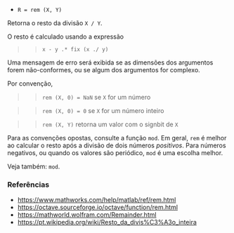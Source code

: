 *  `R = rem (X, Y)`

Retorna o resto da divisão `X / Y`.

O resto é calculado usando a expressão

>> `x - y .* fix (x ./ y)`

Uma mensagem de erro será exibida se as dimensões dos argumentos
forem não-conformes, ou se algum dos argumentos for complexo.

Por convenção,

>> `rem (X, 0) = NaN` se `X` for um número

>> `rem (X, 0) = 0` se `X` for um número inteiro

>> `rem (X, Y)` retorna um valor com o signbit de `X`

Para as convenções opostas, consulte a função `mod`. Em geral,
`rem` é melhor ao calcular o resto após a divisão de dois
números *positivos*. Para números negativos, ou quando os valores são
periódico, `mod` é uma escolha melhor.

Veja também: `mod`.

### Referências

* https://www.mathworks.com/help/matlab/ref/rem.html
* https://octave.sourceforge.io/octave/function/rem.html
* https://mathworld.wolfram.com/Remainder.html
* https://pt.wikipedia.org/wiki/Resto_da_divis%C3%A3o_inteira
